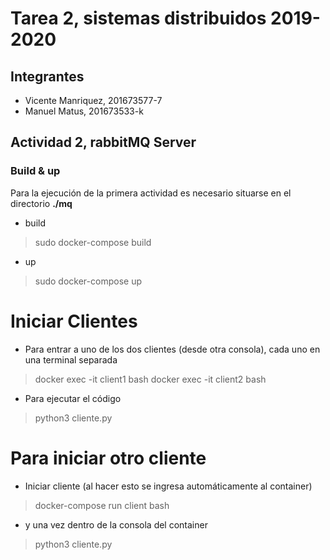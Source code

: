 # Tarea 2, sistemas distribuidos 2019-2020

## Integrantes
* Vicente Manriquez, 201673577-7
* Manuel Matus, 201673533-k

## Actividad 2, rabbitMQ Server

### Build & up
Para la ejecución de la primera actividad es necesario situarse en el directorio **./mq**
* build
> sudo docker-compose build
* up
> sudo docker-compose up

# Iniciar Clientes
  * Para entrar a uno de los dos clientes (desde otra consola), cada uno en una terminal separada 
  > docker exec -it client1 bash
  > docker exec -it client2 bash
  * Para ejecutar el código
  > python3 cliente.py

# Para iniciar otro cliente
  * Iniciar cliente (al hacer esto se ingresa automáticamente al container)
  > docker-compose run client bash
  * y una vez dentro de la consola del container
  > python3 cliente.py
